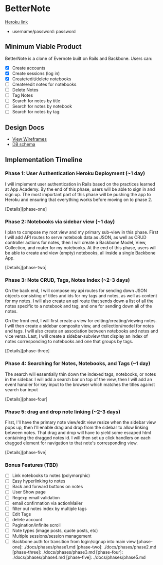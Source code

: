 # BetterNote

[Heroku link][heroku]

[heroku]: http://flux-capacitr.herokuapp.com

- username/password: password

## Minimum Viable Product
BetterNote is a clone of Evernote built on Rails and Backbone. Users can:

<!-- This is a Markdown checklist. Use it to keep track of your progress! -->

- [x] Create accounts
- [x] Create sessions (log in)
- [x] Create/edit/delete notebooks
- [ ] Create/edit notes for notebooks
- [ ] Delete Notes
- [ ] Tag Notes
- [ ] Search for notes by title
- [ ] Search for notes by notebook
- [ ] Search for notes by tag

## Design Docs
* [View Wireframes][views]
* [DB schema][schema]

[views]: ./docs/views.md
[schema]: ./docs/schema.md

## Implementation Timeline

### Phase 1: User Authentication Heroku Deployment (~1 day)
I will implement user authentication in Rails based on the practices learned at
App Academy. By the end of this phase, users will be able to sign in and sign up. The most important part of
this phase will be pushing the app to Heroku and ensuring that everything works
before moving on to phase 2.

[Details][phase-one]

### Phase 2: Notebooks via sidebar view (~1 day)
I plan to compose my root view and my primary sub-view in this phase. First
I will add API routes to serve notebook data as JSON, as well as CRUD controller
actions for notes, then I will create a Backbone Model, View, Collection, and
router for my notebooks. At the end of this phase, users will be able to create
and view (empty) notebooks, all inside a single Backbone App.

[Details][phase-two]

### Phase 3: Note CRUD, Tags, Notes Index  (~2-3 days)
On the back end, I will compose my api routes for sending down JSON objects
consisting of titles and ids for my tags and notes, as well as content for my notes. I will also create an api route
that sends down a list of all the notes specific to a notebook and tag, and one for sending down all of the notes.

On the front end, I will first create a view for editing/creating/viewing notes. I will then create a sidebar composite view, and collection/model
for notes and tags. I will also create an association between notebooks and notes and
vice versa. Last, I will create a sidebar-subview that display an index of notes corresponding to notebooks and one that groups by tags.

[Details][phase-three]

### Phase 4: Searching for Notes, Notebooks, and Tags (~1 day)
The search will essentially thin down the indexed tags, notebooks, or notes
in the sidebar. I will add a search bar on top of the view, then I will add
an event handler for key input to the browser which matches the titles against
search bar input

[Details][phase-four]


### Phase 5: drag and drop note linking  (~2-3 days)
First, I'll have the primary note view/edit view resize when the sidebar view
pops up, then I'll enable drag and drop from the sidebar to allow linking between
notes. That drag and drop will have to yield some escaped html containing
the dragged notes id. I will then set up click handlers on each dragged element
for navigation to that note's corresponding view.

[Details][phase-five]


### Bonus Features (TBD)
- [ ] Link notebooks to notes (polymorphic)
- [ ] Easy hyperlinking to notes
- [ ] Back and forward buttons on notes
- [ ] User Show page
- [ ] Regexp email validation
- [ ] email confirmation via actionMailer
- [ ] filter out notes index by multiple tags
- [ ] Edit Tags
- [ ] delete account
- [ ] Pagination/infinite scroll
- [ ] Note types (image posts, quote posts, etc)
- [ ] Multiple sessions/session management
- [ ] Backbone auth for transition from login/signup into main view
[phase-one]: ./docs/phases/phase1.md
[phase-two]: ./docs/phases/phase2.md
[phase-three]: ./docs/phases/phase3.md
[phase-four]: ./docs/phases/phase4.md
[phase-five]: ./docs/phases/phase5.md
